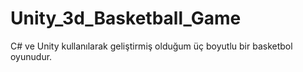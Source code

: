 # Unity_3d_Basketball_Game

C# ve Unity kullanılarak geliştirmiş olduğum üç boyutlu bir basketbol oyunudur.

